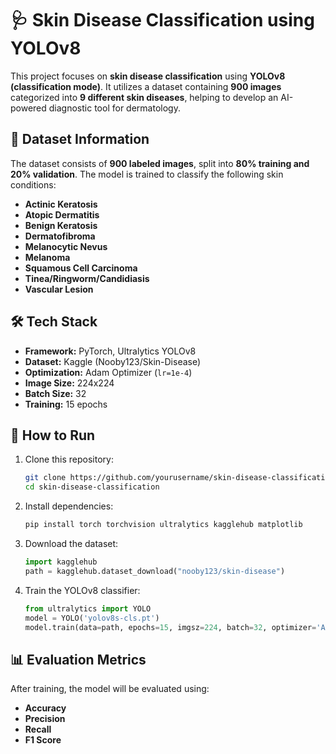 # 🩺 Skin Disease Classification using YOLOv8  

This project focuses on **skin disease classification** using **YOLOv8 (classification mode)**. It utilizes a dataset containing **900 images** categorized into **9 different skin diseases**, helping to develop an AI-powered diagnostic tool for dermatology.  

## 📂 Dataset Information  
The dataset consists of **900 labeled images**, split into **80% training and 20% validation**. The model is trained to classify the following skin conditions:  

- **Actinic Keratosis**  
- **Atopic Dermatitis**  
- **Benign Keratosis**  
- **Dermatofibroma**  
- **Melanocytic Nevus**  
- **Melanoma**  
- **Squamous Cell Carcinoma**  
- **Tinea/Ringworm/Candidiasis**  
- **Vascular Lesion**  

## 🛠️ Tech Stack  
- **Framework:** PyTorch, Ultralytics YOLOv8  
- **Dataset:** Kaggle (Nooby123/Skin-Disease)  
- **Optimization:** Adam Optimizer (`lr=1e-4`)  
- **Image Size:** 224x224  
- **Batch Size:** 32  
- **Training:** 15 epochs  

## 🚀 How to Run  
1. Clone this repository:  
   ```bash
   git clone https://github.com/yourusername/skin-disease-classification.git  
   cd skin-disease-classification  
   ```
2. Install dependencies:  
   ```bash
   pip install torch torchvision ultralytics kagglehub matplotlib  
   ```
3. Download the dataset:  
   ```python
   import kagglehub  
   path = kagglehub.dataset_download("nooby123/skin-disease")  
   ```
4. Train the YOLOv8 classifier:  
   ```python
   from ultralytics import YOLO  
   model = YOLO('yolov8s-cls.pt')  
   model.train(data=path, epochs=15, imgsz=224, batch=32, optimizer='Adam', lr0=1e-4)  
   ```

## 📊 Evaluation Metrics  
After training, the model will be evaluated using:  
- **Accuracy**  
- **Precision**  
- **Recall**  
- **F1 Score**  
